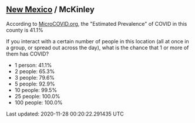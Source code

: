 
## [New Mexico](/united-states/new-mexico) / McKinley

According to [MicroCOVID.org](http://microcovid.org),
the "Estimated Prevalence" of COVID in this county is 41.1%

If you interact with a certain number of people in this location
(all at once in a group, or spread out across the day), what is the chance that
1 or more of them has COVID?

- 1 person: 41.1%
- 2 people: 65.3%
- 3 people: 79.6%
- 5 people: 92.9%
- 10 people: 99.5%
- 25 people: 100.0%
- 100 people: 100.0%

Last updated: 2020-11-28 00:20:22.291435 UTC

